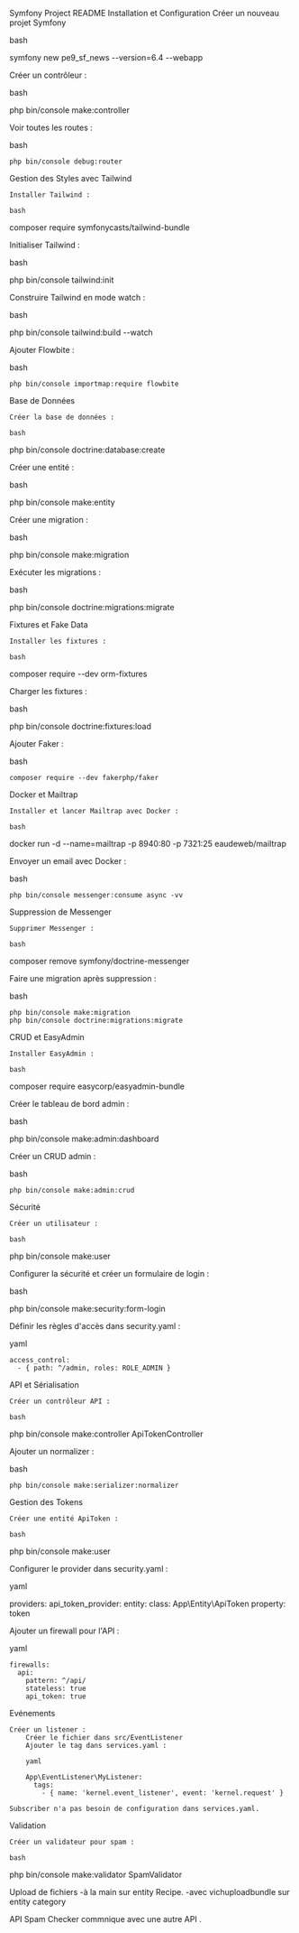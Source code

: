Symfony Project README
Installation et Configuration
Créer un nouveau projet Symfony

bash

symfony new pe9_sf_news --version=6.4 --webapp


Créer un contrôleur :

bash

php bin/console make:controller



Voir toutes les routes :

bash

    php bin/console debug:router

Gestion des Styles avec Tailwind

    Installer Tailwind :

    bash

composer require symfonycasts/tailwind-bundle

Initialiser Tailwind :

bash

php bin/console tailwind:init

Construire Tailwind en mode watch :

bash

php bin/console tailwind:build --watch

Ajouter Flowbite :

bash

    php bin/console importmap:require flowbite

Base de Données

    Créer la base de données :

    bash

php bin/console doctrine:database:create


Créer une entité :

bash

php bin/console make:entity

Créer une migration :

bash

php bin/console make:migration

Exécuter les migrations :

bash

php bin/console doctrine:migrations:migrate


Fixtures et Fake Data

    Installer les fixtures :

    bash

composer require --dev orm-fixtures

Charger les fixtures :

bash

php bin/console doctrine:fixtures:load

Ajouter Faker :

bash

    composer require --dev fakerphp/faker



Docker et Mailtrap

    Installer et lancer Mailtrap avec Docker :

    bash

docker run -d --name=mailtrap -p 8940:80 -p 7321:25 eaudeweb/mailtrap

Envoyer un email avec Docker :

bash

    php bin/console messenger:consume async -vv

Suppression de Messenger

    Supprimer Messenger :

    bash

composer remove symfony/doctrine-messenger

Faire une migration après suppression :

bash

    php bin/console make:migration
    php bin/console doctrine:migrations:migrate

CRUD et EasyAdmin

    Installer EasyAdmin :

    bash

composer require easycorp/easyadmin-bundle

Créer le tableau de bord admin :

bash

php bin/console make:admin:dashboard

Créer un CRUD admin :

bash

    php bin/console make:admin:crud

Sécurité

    Créer un utilisateur :

    bash

php bin/console make:user

Configurer la sécurité et créer un formulaire de login :

bash

php bin/console make:security:form-login

Définir les règles d'accès dans security.yaml :

yaml

    access_control:
      - { path: ^/admin, roles: ROLE_ADMIN }

API et Sérialisation

    Créer un contrôleur API :

    bash

php bin/console make:controller ApiTokenController

Ajouter un normalizer :

bash

    php bin/console make:serializer:normalizer

Gestion des Tokens

    Créer une entité ApiToken :

    bash

php bin/console make:user

Configurer le provider dans security.yaml :

yaml

providers:
  api_token_provider:
    entity:
      class: App\Entity\ApiToken
      property: token

Ajouter un firewall pour l'API :

yaml

    firewalls:
      api:
        pattern: ^/api/
        stateless: true
        api_token: true

Evénements

    Créer un listener :
        Créer le fichier dans src/EventListener
        Ajouter le tag dans services.yaml :

        yaml

        App\EventListener\MyListener:
          tags:
            - { name: 'kernel.event_listener', event: 'kernel.request' }

    Subscriber n'a pas besoin de configuration dans services.yaml.

Validation

    Créer un validateur pour spam :

    bash

php bin/console make:validator SpamValidator



Upload de fichiers
-à la main sur entity Recipe.
-avec vichuploadbundle sur entity category

API Spam Checker commnique avec une autre API .

